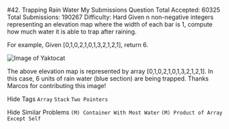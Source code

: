 #42. Trapping Rain Water My Submissions Question
Total Accepted: 60325 Total Submissions: 190267 Difficulty: Hard
Given n non-negative integers representing an elevation map where the width of each bar is 1, compute how much water it is able to trap after raining.

For example, 
Given [0,1,0,2,1,0,1,3,2,1,2,1], return 6.

![Image of Yaktocat](http://www.leetcode.com/wp-content/uploads/2012/08/rainwatertrap.png)

The above elevation map is represented by array [0,1,0,2,1,0,1,3,2,1,2,1]. In this case, 6 units of rain water (blue section) are being trapped. Thanks Marcos for contributing this image!

Hide Tags ```Array``` ```Stack``` ```Two Pointers```

Hide Similar Problems ```(M) Container With Most Water``` ```(M) Product of Array Except Self```
